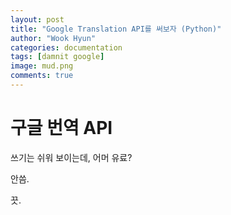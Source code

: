 ```yaml
---
layout: post
title: "Google Translation API를 써보자 (Python)"
author: "Wook Hyun"
categories: documentation
tags: [damnit google]
image: mud.png
comments: true
---
```


# 구글 번역 API


쓰기는 쉬워 보이는데, 어머 유료?

안씀.

끗.

